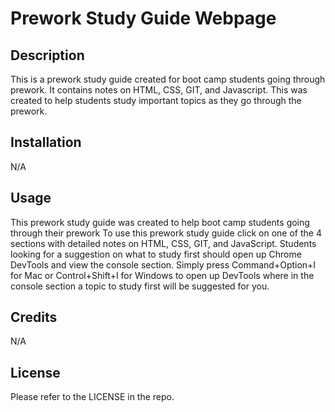 # Prework Study Guide Webpage

## Description 

This is a prework study guide created for boot camp students going through prework. It contains notes on HTML, CSS, GIT, and Javascript. This was created to help students study important topics as they go through the prework. 

## Installation 

N/A

## Usage

This prework study guide was created to help boot camp students going through their prework To use this prework study guide click on one of the 4 sections with detailed notes on HTML, CSS, GIT, and JavaScript. Students looking for a suggestion on what to study first should open up Chrome DevTools and view the console section. Simply press Command+Option+I for Mac or Control+Shift+I for Windows to open up DevTools where in the console section a topic to study first will be suggested for you.

## Credits

N/A

## License

Please refer to the LICENSE in the repo. 